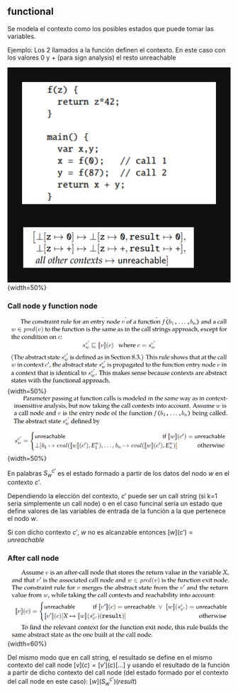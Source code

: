 ## functional

Se modela el contexto como los posibles estados que puede tomar las variables.

Ejemplo: Los 2 llamados a la función definen el contexto. En este caso con los valores 0 y + (para sign analysis) el resto unreachable

![](<ejemplo_1.png>){width=50%}

### Call node y function node

![](<restriccion_call_node_functional.png>){width=50%}![](<call_node_info_context.png>){width=50%}

En palabras $S_w^{c'}$ es el estado formado a partir de los datos del nodo $w$ en el contexto $c'$. 

Dependiendo la elección del contexto, $c'$ puede ser un call string (si k=1 seria simplemente un call node) o en el caso funcinal sería un estado que define valores de las variables de entrada de la función a la que pertenece el nodo $w$. 

Si con dicho contexto $c'$, $w$ no es alcanzable entonces $[w](c') = unreachable$

### After call node

![](<after_call_functional.png>){width=60%}

Del mismo modo que en call string, el resultado se define en el mismo contexto del call node $[v](c) = [v'](c)[...]$ y usando el resultado de la función a partir de dicho contexto del call node (del estado formado por el contexto del call node en este caso): $[w](S_w^{c'})(result)$
